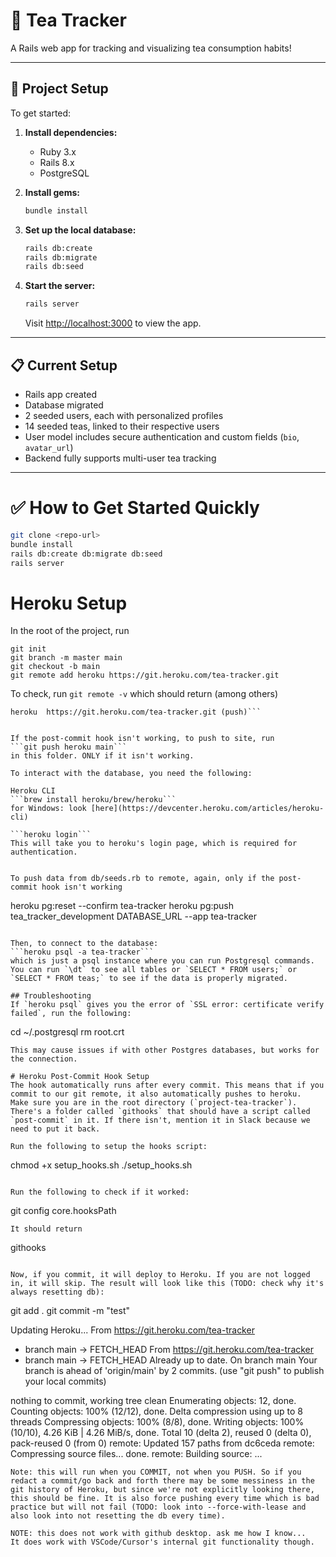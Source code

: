 # 🍵 Tea Tracker

A Rails web app for tracking and visualizing tea consumption habits!

---

## 🚀 Project Setup

To get started:

1. **Install dependencies:**
   - Ruby 3.x
   - Rails 8.x
   - PostgreSQL

2. **Install gems:**
   ```bash
   bundle install
   ```

3. **Set up the local database:**
   ```bash
   rails db:create
   rails db:migrate
   rails db:seed
   ```

4. **Start the server:**
   ```bash
   rails server
   ```
   Visit [http://localhost:3000](http://localhost:3000) to view the app.

---

## 📋 Current Setup
- Rails app created
- Database migrated
- 2 seeded users, each with personalized profiles
- 14 seeded teas, linked to their respective users
- User model includes secure authentication and custom fields (`bio`, `avatar_url`)
- Backend fully supports multi-user tea tracking

---

# ✅ How to Get Started Quickly

```bash
git clone <repo-url>
bundle install
rails db:create db:migrate db:seed
rails server
```

# Heroku Setup
In the root of the project, run
```
git init
git branch -m master main
git checkout -b main
git remote add heroku https://git.heroku.com/tea-tracker.git
```

To check, run 
```git remote -v```
which should return (among others)
```heroku  https://git.heroku.com/tea-tracker.git (fetch)
heroku  https://git.heroku.com/tea-tracker.git (push)```


If the post-commit hook isn't working, to push to site, run 
```git push heroku main```
in this folder. ONLY if it isn't working. 

To interact with the database, you need the following:

Heroku CLI
```brew install heroku/brew/heroku``` 
for Windows: look [here](https://devcenter.heroku.com/articles/heroku-cli)

```heroku login```
This will take you to heroku's login page, which is required for authentication.


To push data from db/seeds.rb to remote, again, only if the post-commit hook isn't working 
```
heroku pg:reset --confirm tea-tracker
heroku pg:push tea_tracker_development DATABASE_URL --app tea-tracker
```

Then, to connect to the database:
```heroku psql -a tea-tracker```
which is just a psql instance where you can run Postgresql commands.
You can run `\dt` to see all tables or `SELECT * FROM users;` or `SELECT * FROM teas;` to see if the data is properly migrated. 

## Troubleshooting
If `heroku psql` gives you the error of `SSL error: certificate verify failed`, run the following:

```
cd ~/.postgresql
rm root.crt
```
This may cause issues if with other Postgres databases, but works for the connection.

# Heroku Post-Commit Hook Setup
The hook automatically runs after every commit. This means that if you commit to our git remote, it also automatically pushes to heroku.
Make sure you are in the root directory (`project-tea-tracker`).
There's a folder called `githooks` that should have a script called `post-commit` in it. If there isn't, mention it in Slack because we need to put it back. 

Run the following to setup the hooks script:
```
chmod +x setup_hooks.sh
./setup_hooks.sh
```

Run the following to check if it worked:
```
git config core.hooksPath
```
It should return 
```
githooks
```

Now, if you commit, it will deploy to Heroku. If you are not logged in, it will skip. The result will look like this (TODO: check why it's always resetting db):

```
git add .
git commit -m "test"

Updating Heroku...
From https://git.heroku.com/tea-tracker
 * branch            main       -> FETCH_HEAD
From https://git.heroku.com/tea-tracker
 * branch            main       -> FETCH_HEAD
Already up to date.
On branch main
Your branch is ahead of 'origin/main' by 2 commits.
  (use "git push" to publish your local commits)

nothing to commit, working tree clean
Enumerating objects: 12, done.
Counting objects: 100% (12/12), done.
Delta compression using up to 8 threads
Compressing objects: 100% (8/8), done.
Writing objects: 100% (10/10), 4.26 KiB | 4.26 MiB/s, done.
Total 10 (delta 2), reused 0 (delta 0), pack-reused 0 (from 0)
remote: Updated 157 paths from dc6ceda
remote: Compressing source files... done.
remote: Building source:
...
```
Note: this will run when you COMMIT, not when you PUSH. So if you redact a commit/go back and forth there may be some messiness in the git history of Heroku, but since we're not explicitly looking there, this should be fine. It is also force pushing every time which is bad practice but will not fail (TODO: look into --force-with-lease and also look into not resetting the db every time).

NOTE: this does not work with github desktop. ask me how I know...
It does work with VSCode/Cursor's internal git functionality though. 